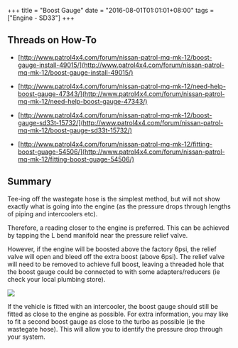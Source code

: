 +++
title = "Boost Gauge"
date = "2016-08-01T01:01:01+08:00"
tags = ["Engine - SD33"]
+++

## Threads on How-To

*   [http://www.patrol4x4.com/forum/nissan-patrol-mq-mk-12/boost-gauge-install-49015/](http://www.patrol4x4.com/forum/nissan-patrol-mq-mk-12/boost-gauge-install-49015/)

*   [http://www.patrol4x4.com/forum/nissan-patrol-mq-mk-12/need-help-boost-gauge-47343/](http://www.patrol4x4.com/forum/nissan-patrol-mq-mk-12/need-help-boost-gauge-47343/)

*   [http://www.patrol4x4.com/forum/nissan-patrol-mq-mk-12/boost-gauge-sd33t-15732/](http://www.patrol4x4.com/forum/nissan-patrol-mq-mk-12/boost-gauge-sd33t-15732/)

*   [http://www.patrol4x4.com/forum/nissan-patrol-mq-mk-12/fitting-boost-guage-54506/](http://www.patrol4x4.com/forum/nissan-patrol-mq-mk-12/fitting-boost-guage-54506/)

## Summary

Tee-ing off the wastegate hose is the simplest method, but will not show exactly what is going into the engine (as the pressure drops through lengths of piping and intercoolers etc).

Therefore, a reading closer to the engine is preferred. This can be achieved by tapping the L bend manifold near the pressure relief valve.

However, if the engine will be boosted above the factory 6psi, the relief valve will open and bleed off the extra boost (above 6psi). The relief valve will need to be removed to achieve full boost, leaving a threaded hole that the boost gauge could be connected to with some adapters/reducers (ie check your local plumbing store).

[![][Image: 1]][Image: 1]

If the vehicle is fitted with an intercooler, the boost gauge should still be fitted as close to the engine as possible. For extra information, you may like to fit a second boost gauge as close to the turbo as possible (ie the wastegate hose). This will allow you to identify the pressure drop through your system.

[Image: 1]: /wiki/engine-sd33/boost-gauge/boost-gauge-relief.jpg
